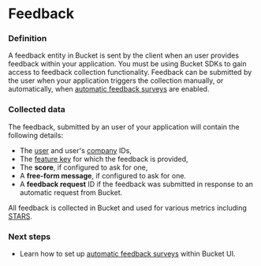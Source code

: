 # Feedback

### Definition

A feedback entity in Bucket is sent by the client when an user provides feedback within your application. You must be using Bucket SDKs to gain access to feedback collection functionality. Feedback can be submitted by the user when your application triggers the collection manually, or automatically, when [automatic feedback surveys](../../product-handbook/launch-monitor/automated-feedback-surveys.md) are enabled.

### Collected data

The feedback, submitted by an user of your application will contain the following details:

* The [user](user.md) and user's [company](company.md) IDs,
* The [feature key](feature.md#feature-key) for which the feedback is provided,
* The **score**, if configured to ask for one,
* A **free-form message**, if configured to ask for one.
* A **feedback request** ID if the feedback was submitted in response to an automatic request from Bucket.

All feedback is collected in Bucket and used for various metrics including [STARS](broken-reference).

### Next steps

* Learn how to set up [automatic feedback surveys](../../product-handbook/launch-monitor/automated-feedback-surveys.md) within Bucket UI.

